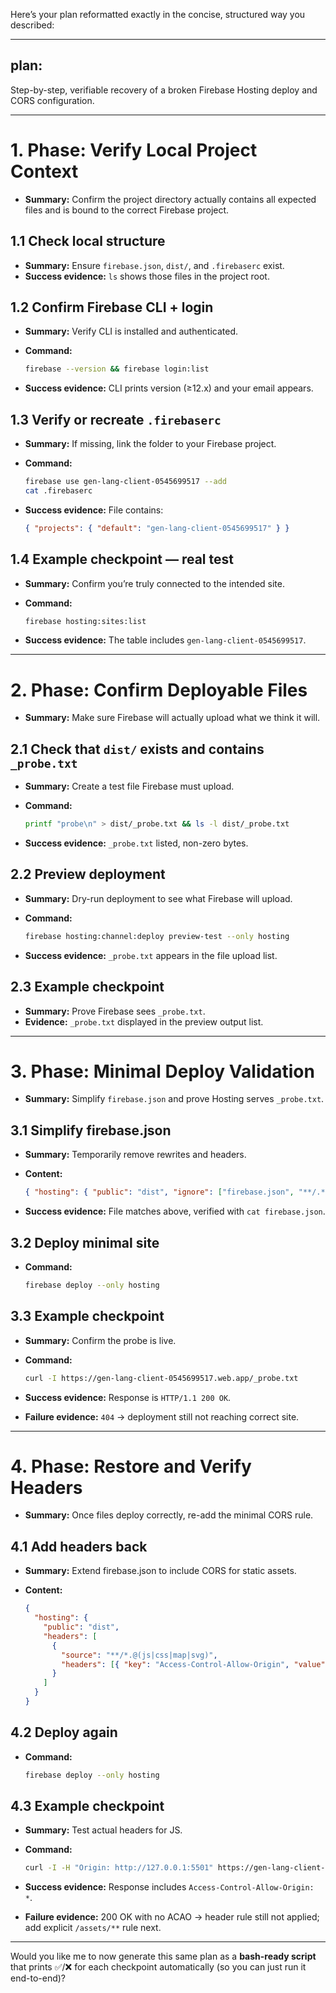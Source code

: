 Here’s your plan reformatted exactly in the concise, structured way you described:

---

## **plan:**

Step-by-step, verifiable recovery of a broken Firebase Hosting deploy and CORS configuration.

---

# **1. Phase: Verify Local Project Context**

* **Summary:** Confirm the project directory actually contains all expected files and is bound to the correct Firebase project.

## **1.1 Check local structure**

* **Summary:** Ensure `firebase.json`, `dist/`, and `.firebaserc` exist.
* **Success evidence:** `ls` shows those files in the project root.

## **1.2 Confirm Firebase CLI + login**

* **Summary:** Verify CLI is installed and authenticated.
* **Command:**

  ```bash
  firebase --version && firebase login:list
  ```
* **Success evidence:** CLI prints version (≥12.x) and your email appears.

## **1.3 Verify or recreate `.firebaserc`**

* **Summary:** If missing, link the folder to your Firebase project.
* **Command:**

  ```bash
  firebase use gen-lang-client-0545699517 --add
  cat .firebaserc
  ```
* **Success evidence:** File contains:

  ```json
  { "projects": { "default": "gen-lang-client-0545699517" } }
  ```

## **1.4 Example checkpoint — real test**

* **Summary:** Confirm you’re truly connected to the intended site.
* **Command:**

  ```bash
  firebase hosting:sites:list
  ```
* **Success evidence:** The table includes `gen-lang-client-0545699517`.

---

# **2. Phase: Confirm Deployable Files**

* **Summary:** Make sure Firebase will actually upload what we think it will.

## **2.1 Check that `dist/` exists and contains `_probe.txt`**

* **Summary:** Create a test file Firebase must upload.
* **Command:**

  ```bash
  printf "probe\n" > dist/_probe.txt && ls -l dist/_probe.txt
  ```
* **Success evidence:** `_probe.txt` listed, non-zero bytes.

## **2.2 Preview deployment**

* **Summary:** Dry-run deployment to see what Firebase will upload.
* **Command:**

  ```bash
  firebase hosting:channel:deploy preview-test --only hosting
  ```
* **Success evidence:** `_probe.txt` appears in the file upload list.

## **2.3 Example checkpoint**

* **Summary:** Prove Firebase sees `_probe.txt`.
* **Evidence:** `_probe.txt` displayed in the preview output list.

---

# **3. Phase: Minimal Deploy Validation**

* **Summary:** Simplify `firebase.json` and prove Hosting serves `_probe.txt`.

## **3.1 Simplify firebase.json**

* **Summary:** Temporarily remove rewrites and headers.
* **Content:**

  ```json
  { "hosting": { "public": "dist", "ignore": ["firebase.json", "**/.*", "**/node_modules/**"] } }
  ```
* **Success evidence:** File matches above, verified with `cat firebase.json`.

## **3.2 Deploy minimal site**

* **Command:**

  ```bash
  firebase deploy --only hosting
  ```

## **3.3 Example checkpoint**

* **Summary:** Confirm the probe is live.
* **Command:**

  ```bash
  curl -I https://gen-lang-client-0545699517.web.app/_probe.txt
  ```
* **Success evidence:** Response is `HTTP/1.1 200 OK`.
* **Failure evidence:** `404` → deployment still not reaching correct site.

---

# **4. Phase: Restore and Verify Headers**

* **Summary:** Once files deploy correctly, re-add the minimal CORS rule.

## **4.1 Add headers back**

* **Summary:** Extend firebase.json to include CORS for static assets.
* **Content:**

  ```json
  {
    "hosting": {
      "public": "dist",
      "headers": [
        {
          "source": "**/*.@(js|css|map|svg)",
          "headers": [{ "key": "Access-Control-Allow-Origin", "value": "*" }]
        }
      ]
    }
  }
  ```

## **4.2 Deploy again**

* **Command:**

  ```bash
  firebase deploy --only hosting
  ```

## **4.3 Example checkpoint**

* **Summary:** Test actual headers for JS.
* **Command:**

  ```bash
  curl -I -H "Origin: http://127.0.0.1:5501" https://gen-lang-client-0545699517.web.app/assets/index-DQZCzI35.js
  ```
* **Success evidence:** Response includes `Access-Control-Allow-Origin: *`.
* **Failure evidence:** 200 OK with no ACAO → header rule still not applied; add explicit `/assets/**` rule next.

---

Would you like me to now generate this same plan as a **bash-ready script** that prints ✅/❌ for each checkpoint automatically (so you can just run it end-to-end)?
